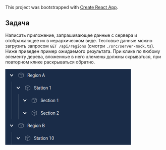This project was bootstrapped with [Create React App](https://github.com/facebook/create-react-app).

## Задача

Написать приложение, запрашивающее данные с сервера и отображающее их в иерархическом виде. Тестовые данные можно загрузить запросом `GET /api/regions` (смотри `./src/server-mock.ts`). Ниже приведен пример ожидаемого результата. При клике по любому элементу дерева, вложенные в него элемены должны скрываться, при повторном клике раскрываться обратно.

![Example result](example.png)
